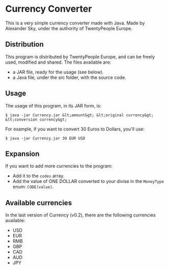 Currency Converter
=================

This is a very simple currency converter made with Java.
Made by Alexander Sky, under the authority of TwentyPeople Europe.

## Distribution ##

This program is distributed by TwentyPeople Europe, and can be freely used, modified and shared.
The files available are:

* a JAR file, ready for the usage (see below).
* a Java file, under the src folder, with the source code.

## Usage ##

The usage of this program, in its JAR form, is:

    $ java -jar Currency.jar &lt;amount&gt; &lt;original currency&gt; &lt;conversion currency&gt;

For example, if you want to convert 30 Euros to Dollars, you'll use:

    $ java -jar Currency.jar 30 EUR USD

## Expansion ##

If you want to add more currencies to the program:

* Add it to the `codes` array.
* Add the value of ONE DOLLAR converted to your divise in the `MoneyType` enum: `CODE(value)`.

## Available currencies ##

In the last version of Currency (v0.2), there are the following currencies available:

* USD
* EUR
* RMB
* GBP
* CAD
* AUD
* JPY
